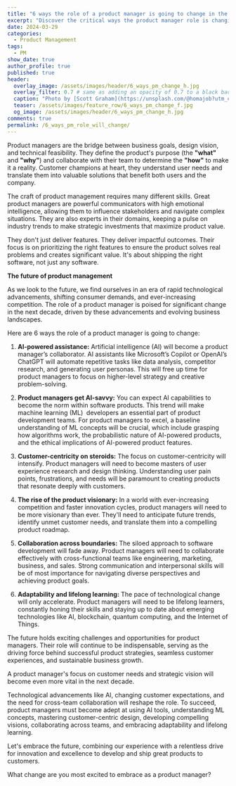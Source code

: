 ```yaml
---
title: "6 ways the role of a product manager is going to change in the next decade"
excerpt: "Discover the critical ways the product manager role is changing and how you can adapt to build the products of the future."
date: 2024-03-29
categories:
  - Product Management
tags:
  - PM
show_date: true
author_profile: true
published: true
header:
  overlay_image: /assets/images/header/6_ways_pm_change_h.jpg
  overlay_filter: 0.7 # same as adding an opacity of 0.7 to a black background
  caption: "Photo by [Scott Graham](https://unsplash.com/@homajob?utm_content=creditCopyText&utm_medium=referral&utm_source=unsplash) on [**Unsplash**](https://unsplash.com/photos/person-holding-pencil-near-laptop-computer-5fNmWej4tAA?utm_content=creditCopyText&utm_medium=referral&utm_source=unsplash)"
  teaser: /assets/images/feature_row/6_ways_pm_change_f.jpg
  og_image: /assets/images/header/6_ways_pm_change_h.jpg
comments: true
permalink: /6_ways_pm_role_will_change/
---  
```


Product managers are the bridge between business goals, design vision, and technical feasibility. They define the product's purpose (the **"what"** and **"why"**) and collaborate with their team to determine the **"how"** to make it a reality. Customer champions at heart, they understand user needs and translate them into valuable solutions that benefit both users and the company.

The craft of product management requires many different skills. Great product managers are powerful communicators with high emotional intelligence, allowing them to influence stakeholders and navigate complex situations. They are also experts in their domains, keeping a pulse on industry trends to make strategic investments that maximize product value.

They don't just deliver features. They deliver impactful outcomes. Their focus is on prioritizing the right features to ensure the product solves real problems and creates significant value. It's about shipping the right software, not just any software.

**The future of product management**

As we look to the future, we find ourselves in an era of rapid technological advancements, shifting consumer demands, and ever-increasing competition. The role of a product manager is poised for significant change in the next decade, driven by these advancements and evolving business landscapes.

Here are 6 ways the role of a product manager is going to change:

1. **AI-powered assistance:** Artificial intelligence (AI) will become a product manager’s collaborator. AI assistants like Microsoft’s Copilot or OpenAI’s ChatGPT will automate repetitive tasks like data analysis, competitor research, and generating user personas. This will free up time for product managers to focus on higher-level strategy and creative problem-solving.

2. **Product managers get AI-savvy:** You can expect AI capabilities to become the norm within software products. This trend will make machine learning (ML)  developers an essential part of product development teams. For product managers to excel, a baseline understanding of ML concepts will be crucial, which include grasping how algorithms work, the probabilistic nature of AI-powered products, and the ethical implications of AI-powered product features.

3. **Customer-centricity on steroids:** The focus on customer-centricity will intensify. Product managers will need to become masters of user experience research and design thinking. Understanding user pain points, frustrations, and needs will be paramount to creating products that resonate deeply with customers.

4. **The rise of the product visionary:** In a world with ever-increasing competition and faster innovation cycles, product managers will need to be more visionary than ever. They'll need to anticipate future trends, identify unmet customer needs, and translate them into a compelling product roadmap.

5. **Collaboration across boundaries:** The siloed approach to software development will fade away. Product managers will need to collaborate effectively with cross-functional teams like engineering, marketing, business, and sales. Strong communication and interpersonal skills will be of most importance for navigating diverse perspectives and achieving product goals.

6. **Adaptability and lifelong learning:** The pace of technological change will only accelerate. Product managers will need to be lifelong learners, constantly honing their skills and staying up to date about emerging technologies like AI, blockchain, quantum computing, and the Internet of Things.

The future holds exciting challenges and opportunities for product managers. Their role will continue to be indispensable, serving as the driving force behind successful product strategies, seamless customer experiences, and sustainable business growth.

A product manager's focus on customer needs and strategic vision will become even more vital in the next decade.

Technological advancements like AI, changing customer expectations, and the need for cross-team collaboration will reshape the role. To succeed, product managers must become adept at using AI tools, understanding ML concepts, mastering customer-centric design, developing compelling visions, collaborating across teams, and embracing adaptability and lifelong learning.

Let's embrace the future, combining our experience with a relentless drive for innovation and excellence to develop and ship great products to customers.

What change are you most excited to embrace as a product manager?